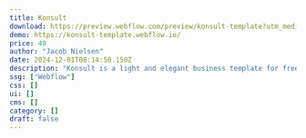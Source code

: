 ```yaml
---
title: Konsult
download: https://preview.webflow.com/preview/konsult-template?utm_medium=preview_link&utm_source=designer&utm_content=konsult-template&preview=5fa63a2207369ffbf4a114beb06d2697&workflow=preview
demo: https://konsult-template.webflow.io/
price: 49
author: "Jacob Nielsen"
date: 2024-12-01T08:14:50.150Z
description: "Konsult is a light and elegant business template for freelancers, coaches and consultants. With a strong focus on clean aesthetics it serves as the perfect foundation for showcasing your business in an appealing way."
ssg: ["Webflow"]
css: []
ui: []
cms: []
category: []
draft: false
---
```

